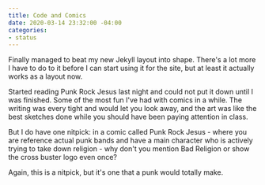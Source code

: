 ```yaml
---
title: Code and Comics
date: 2020-03-14 23:32:00 -04:00
categories:
- status
---
```


Finally managed to beat my new Jekyll layout into shape.  There's a lot more I have to do to it before I can start using it for the site, but at least it actually works as a layout now. 

Started reading Punk Rock Jesus last night and could not put it down until I was finished.  Some of the most fun I've had with comics in a while.  The writing was every tight and would let you look away, and the art was like the best sketches done while you should have been paying attention in class. 

But I do have one nitpick: in a comic called Punk Rock Jesus - where you are reference actual punk bands and have a main character who is actively trying to take down religion - why don't you mention Bad Religion or show the cross buster logo even once?

Again, this is a nitpick, but it's one that a punk would totally make.   